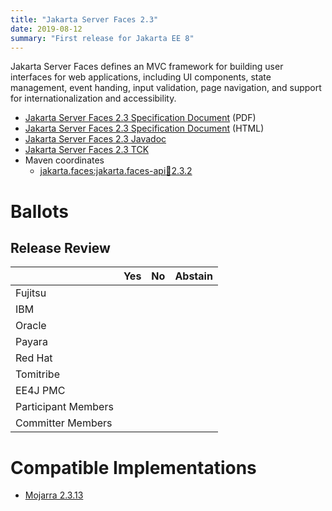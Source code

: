```yaml
---
title: "Jakarta Server Faces 2.3"
date: 2019-08-12
summary: "First release for Jakarta EE 8"
---
```

Jakarta Server Faces defines an MVC framework for building user interfaces for web applications, 
including UI components, state management, event handing, input validation, page navigation, and 
support for internationalization and accessibility.

* [Jakarta Server Faces 2.3 Specification Document](./faces-spec-2.3.pdf) (PDF)
* [Jakarta Server Faces 2.3 Specification Document](./faces-spec-2.3.html) (HTML)
* [Jakarta Server Faces 2.3 Javadoc](./apidocs)
* [Jakarta Server Faces 2.3 TCK](http://download.eclipse.org/ee4j/jakartaee-tck/jakartaee8-eftl/promoted/eclipse-faces-tck-2.3.0.zip)
* Maven coordinates
  * [jakarta.faces:jakarta.faces-api:jar:2.3.2](https://search.maven.org/artifact/jakarta.faces/jakarta.faces-api/2.3.2/jar)

# Ballots

## Release Review

|                       |  Yes    | No      | Abstain  |
|-----------------------|---------|---------|----------|
|Fujitsu                |         |         |          |
|IBM                    |         |         |          |
|Oracle                 |         |         |          |
|Payara                 |         |         |          |
|Red Hat                |         |         |          |
|Tomitribe              |         |         |          |
|EE4J PMC               |         |         |          |
|Participant Members    |         |         |          |
|Committer Members      |         |         |          |


# Compatible Implementations

* [Mojarra 2.3.13](https://eclipse-ee4j.github.io/mojarra)